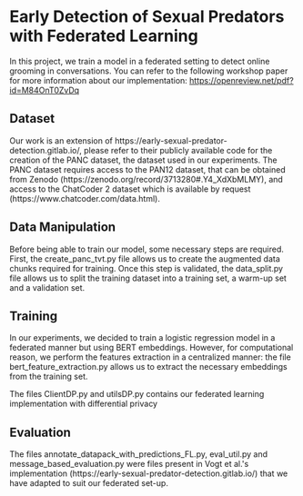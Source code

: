 # Early Detection of Sexual Predators with Federated Learning


In this project, we train a model in a federated setting to detect online grooming in conversations. You can refer to the following workshop paper for more information about our implementation: https://openreview.net/pdf?id=M84OnT0ZvDq

<h2> Dataset </h2>
Our work is an extension of https://early-sexual-predator-detection.gitlab.io/, please refer to their publicly available code for the creation of the PANC dataset, the dataset used in our experiments. The PANC dataset requires access to the PAN12 dataset, that can be obtained from Zenodo (https://zenodo.org/record/3713280#.Y4_XdXbMLMY), and access to the ChatCoder 2 dataset which is available by request (https://www.chatcoder.com/data.html).


<h2> Data Manipulation</h2>
Before being able to train our model, some necessary steps are required.
First, the create_panc_tvt.py file allows us to create the augmented data chunks required for training. 
Once this step is validated, the data_split.py file allows us to split the training dataset into a training set, a warm-up set and a validation set.

<h2>Training</h2>
In our experiments, we decided to train a logistic regression model in a federated manner but using BERT embeddings. However, for computational reason, we perform the features extraction in a centralized manner: the file bert_feature_extraction.py allows us to extract the necessary embeddings from the training set.

The files ClientDP.py and utilsDP.py contains our federated learning implementation with differential privacy

<h2>Evaluation</h2>
The files annotate_datapack_with_predictions_FL.py, eval_util.py and message_based_evaluation.py were files present in Vogt et al.'s implementation (https://early-sexual-predator-detection.gitlab.io/) that we have adapted to suit our federated set-up. 
